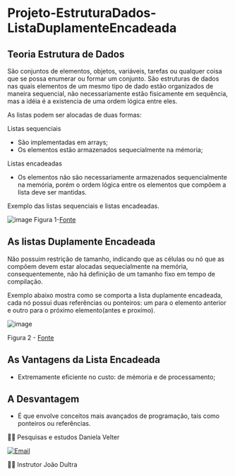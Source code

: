 # Projeto-EstruturaDados-ListaDuplamenteEncadeada

 ## Teoria Estrutura de Dados
 São conjuntos de elementos, objetos, variáveis, tarefas ou qualquer coisa que se possa enumerar ou formar um conjunto.
 São estruturas de dados nas quais elementos de um mesmo tipo de dado estão organizados de maneira sequencial, não
 necessariamente estão fisicamente em sequência, mas a idéia é a existencia de uma ordem lógica entre eles.
 
 As listas podem ser alocadas de duas formas:
 
 Listas sequenciais
 - São implementadas em arrays;
 - Os elementos estão armazenados sequecialmente na mémoria;
 
 Listas encadeadas
 - Os elementos não são necessariamente armazenados sequencialmente na memória, porém o ordem lógica entre os elementos que 
 compõem a lista deve ser mantidas.
 
 
 Exemplo das listas sequenciais e listas encadeadas.
 
 
  ![image](https://user-images.githubusercontent.com/106537496/195987054-c547442b-90ce-4bc8-821b-3db4e8bea813.png)
              Figura 1-[Fonte](https://medium.com/pravaler-digital-team/qual-a-diferen%C3%A7a-entre-um-array-e-uma-lista-encadeada-e5bd64ab1790)
              
              
  
  ## As listas Duplamente Encadeada
  
  Não possuim restrição de tamanho, indicando que as células ou nó que as compõem devem estar alocadas sequecialmente na memória, consequentemente,
  não há definição de um tamanho fixo em tempo de compilação.
  
  Exemplo abaixo mostra como se comporta a lista duplamente encadeada, cada nó possui duas referências ou ponteiros: um para o elemento anterior
  e outro para o próximo elemento(antes e proxímo).
  
  
  ![image](https://user-images.githubusercontent.com/106537496/195987781-2a8b794c-889f-41b1-b15c-6cc96951fdf8.png)
  
   Figura 2 - [Fonte](https://saulo.arisa.com.br/wiki/index.php/Listas_Duplamente_Encadeadas)
  
  
  
  
  
  ## As Vantagens da Lista Encadeada
  
  * Extremamente eficiente no custo: de mémoria e de processamento;
  
  ## A Desvantagem
  
  * É que envolve conceitos mais avançados de programação, tais como ponteiros ou referências.
  
  
  
  
  
  
  
  👩‍🎓 Pesquisas e estudos Daniela Velter
  
 [![Email](https://img.shields.io/badge/Gmail-D14836?style=for-the-badge&logo=gmail&logoColor=white)](https://mail.google.com/mail/u/0/?tab=rm&ogbl#inbox)
  
  👨‍🏫 Instrutor João Dultra

